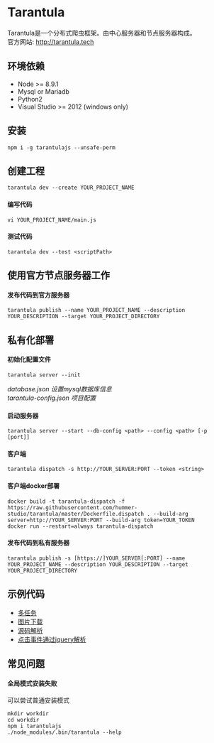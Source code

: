 # Tarantula

Tarantula是一个分布式爬虫框架。由中心服务器和节点服务器构成。  
官方网站: http://tarantula.tech

## 环境依赖
- Node \>= 8.9.1
- Mysql or Mariadb
- Python2
- Visual Studio >= 2012 (windows only)

## 安装
`npm i -g tarantulajs --unsafe-perm`

## 创建工程
`tarantula dev --create YOUR_PROJECT_NAME`

#### 编写代码
`vi YOUR_PROJECT_NAME/main.js`

#### 测试代码
`tarantula dev --test <scriptPath>`

## 使用官方节点服务器工作

#### 发布代码到官方服务器
`tarantula publish --name YOUR_PROJECT_NAME --description YOUR_DESCRIPTION --target YOUR_PROJECT_DIRECTORY`

## 私有化部署

#### 初始化配置文件
`tarantula server --init`

*database.json 设置mysql数据库信息*  
*tarantula-config.json 项目配置*


#### 启动服务器
`tarantula server --start --db-config <path> --config <path> [-p [port]]`

#### 客户端
`tarantula dispatch -s http://YOUR_SERVER:PORT --token <string>`

#### 客户端docker部署
`docker build -t tarantula-dispatch -f https://raw.githubusercontent.com/hummer-studio/tarantula/master/Dockerfile.dispatch . --build-arg server=http://YOUR_SERVER:PORT --build-arg token=YOUR_TOKEN`  
`docker run --restart=always tarantula-dispatch`

#### 发布代码到私有服务器
`tarantula publish -s [https://]YOUR_SERVER[:PORT] --name YOUR_PROJECT_NAME --description YOUR_DESCRIPTION --target YOUR_PROJECT_DIRECTORY`


## 示例代码
- [多任务](../../tree/master/examples/crawl_multi_task)
- [图片下载](examples/crawl_image.js)
- [源码解析](examples/crawl_no_javascript.js)
- [点击事件通过jquery解析](examples/crawl_with_javascript.js)

## 常见问题
#### 全局模式安装失败
可以尝试普通安装模式
```shell
mkdir workdir
cd workdir
npm i tarantulajs
./node_modules/.bin/tarantula --help
```
